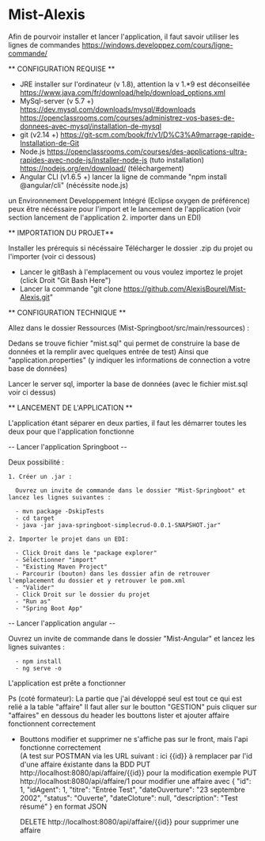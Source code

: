 # Mist-Alexis

Afin de pourvoir installer et lancer l'application, il faut savoir utiliser les lignes de commandes
https://windows.developpez.com/cours/ligne-commande/

** CONFIGURATION REQUISE **
- JRE installer sur l'ordinateur (v 1.8), attention la v 1.*9 est déconseillée
https://www.java.com/fr/download/help/download_options.xml
- MySql-server (v 5.7 +)
https://dev.mysql.com/downloads/mysql/#downloads
https://openclassrooms.com/courses/administrez-vos-bases-de-donnees-avec-mysql/installation-de-mysql
- git (v2.14 +) 
https://git-scm.com/book/fr/v1/D%C3%A9marrage-rapide-Installation-de-Git
- Node.js 
https://openclassrooms.com/courses/des-applications-ultra-rapides-avec-node-js/installer-node-js (tuto installation)
https://nodejs.org/en/download/ (téléchargement)
- Angular CLI (v1.6.5 +)
lancer la ligne de commande "npm install @angular/cli" (nécéssite node.js)
 
un Environnement Developpement Intégré (Eclipse oxygen de préférence) peux être nécéssaire pour l'import et le lancement de l'application (voir section lancement de l'application 2. importer dans un EDI)


**  IMPORTATION DU PROJET**

Installer les prérequis si nécéssaire
Télécharger le dossier .zip du projet ou l'importer (voir ci dessous)
- Lancer le gitBash à l'emplacement ou vous voulez importez le projet (click Droit "Git Bash Here")
- Lancer la commande "git clone https://github.com/AlexisBourel/Mist-Alexis.git"
 
**  CONFIGURATION TECHNIQUE   **

Allez dans le dossier Ressources (Mist-Springboot/src/main/ressources) : 

Dedans se trouve fichier "mist.sql" qui permet de construire la base de données et la remplir avec quelques entrée de test)
Ainsi que "application.properties" (y indiquer les informations de connection a votre base de données)

Lancer le server sql, 
importer la base de données (avec le fichier mist.sql voir ci dessus)


** LANCEMENT DE L'APPLICATION **

L'application étant séparer en deux parties, il faut les démarrer toutes les deux pour que l'application fonctionne

-- Lancer l'application Springboot --
 
 Deux possibilité :
  
    1. Créer un .jar : 
    
      Ouvrez un invite de commande dans le dossier "Mist-Springboot" et lancez les lignes suivantes :
      
      - mvn package -DskipTests
      - cd target
      - java -jar java-springboot-simplecrud-0.0.1-SNAPSHOT.jar"
      
    2. Importer le projet dans un EDI:
    
      - Click Droit dans le "package explorer" 
      - Séléctionner "import"
      - "Existing Maven Project"
      - Parcourir (bouton) dans les dossier afin de retrouver l'emplacement du dossier et y retrouver le pom.xml
      - "Valider"
      - Click Droit sur le dossier du projet
      - "Run as"
      - "Spring Boot App"



-- Lancer l'application angular --

Ouvrez un invite de commande dans le dossier "Mist-Angular" et lancez les lignes suivantes :
      
      - npm install
      - ng serve -o

L'application est prête a fonctionner 

Ps (coté formateur): La partie que j'ai développé seul est tout ce qui est relié a la table "affaire" 
  Il faut aller sur le boutton "GESTION" puis cliquer sur "affaires" en dessous du header
  les bouttons lister et ajouter affaire fonctionnent correctement
  - Bouttons modifier et supprimer ne s'affiche pas sur le front, mais l'api fonctionne correctement   
  (A test sur POSTMAN via les URL suivant :
  ici {{id}} à remplacer par l'id d'une affaire éxistante dans la BDD
  PUT http://localhost:8080/api/affaire/{{id}} pour la modification 
  exemple PUT http://localhost:8080/api/affaire/1
  pour modifier une affaire
  avec {
        "id": 1,
        "idAgent": 1,
        "titre": "Entrée Test",
        "dateOuverture": "23 septembre 2002",
        "status": "Ouverte",
        "dateCloture": null,
        "description": "Test résumé"
    } en format JSON
    
    DELETE http://localhost:8080/api/affaire/{{id}} 
    pour supprimer une affaire 
